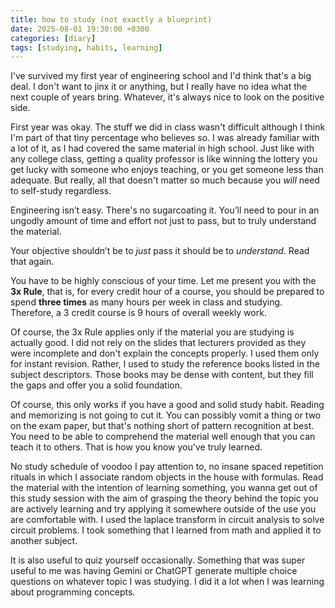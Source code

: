 ```yaml
---
title: how to study (not exactly a blueprint)
date: 2025-08-01 19:30:00 +0300
categories: [diary]
tags: [studying, habits, learning]
---
```


I've survived my first year of engineering school and I'd think that's a big deal. I don't want to jinx it or anything, but I really have no idea what the next couple of years bring. Whatever, it's always nice to look on the positive side.

First year was okay. The stuff we did in class wasn't difficult although I think I'm part of that tiny percentage who believes so. I was already familiar with a lot of it, as I had covered the same material in high school. Just like with any college class, getting a quality professor is like winning the lottery you get lucky with someone who enjoys teaching, or you get someone less than adequate. But really, all that doesn't matter so much because you *will* need to self-study regardless.

Engineering isn’t easy. There's no sugarcoating it. You’ll need to pour in an ungodly amount of time and effort not just to pass, but to truly understand the material.

Your objective shouldn’t be to *just* pass it should be to *understand*. Read that again.

You have to be highly conscious of your time. Let me present you with the **3x Rule**, that is, for every credit hour of a course, you should be prepared to spend **three times** as many hours per week in class and studying. Therefore, a 3 credit course is 9 hours of overall weekly work.

Of course, the 3x Rule applies only if the material you are studying is actually good. I did not rely on the slides that lecturers provided as they were incomplete and don't explain the concepts properly. I used them only for instant revision. Rather, I used to study the reference books listed in the subject descriptors. Those books may be dense with content, but they fill the gaps and offer you a solid foundation.

Of course, this only works if you have a good and solid study habit. Reading and memorizing is not going to cut it. You can possibly vomit a thing or two on the exam paper, but that's nothing short of pattern recognition at best. You need to be able to comprehend the material well enough that you can teach it to others. That is how you know you've truly learned.

No study schedule of voodoo I pay attention to, no insane spaced repetition rituals in which I associate random objects in the house with formulas. Read the material with the intention of learning something, you wanna get out of this study session with the aim of grasping the theory behind the topic you are actively learning and try applying it somewhere outside of the use you are comfortable with. I used the laplace transform in circuit analysis to solve circuit problems. I took something that I learned from math and applied it to another subject.

It is also useful to quiz yourself occasionally. Something that was super useful to me was having Gemini or ChatGPT generate multiple choice questions on whatever topic I was studying. I did it a lot when I was learning about programming concepts.
